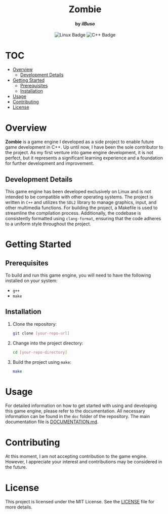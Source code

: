 <div align="center">

# Zombie
#### by *ilBuso*

![Linux Badge](https://img.shields.io/badge/Linux-FCC624?logo=linux&logoColor=000&style=for-the-badge)
![C++ Badge](https://img.shields.io/badge/C%2B%2B-00599C?logo=cplusplus&logoColor=fff&style=for-the-badge)

</div>

# TOC
- [Overview](#overview)
  - [Development Details](#development-details)
- [Getting Started](#getting-started)
  - [Prerequisites](#prerequisites)
  - [Installation](#installation)
- [Usage](#usage)
- [Contributing](#contributing)
- [License](#license)

# Overview
**Zombie** is a game engine I developed as a side project to enable future game development in C++. Up until now, I have been the sole contributor to the project. As my first venture into game engine development, it is not perfect, but it represents a significant learning experience and a foundation for further development and improvement.

## Development Details

This game engine has been developed exclusively on Linux and is not intended to be compatible with other operating systems. The project is written in `C++` and utilizes the `SDL2` library to manage graphics, input, and other multimedia functions. For building the project, a Makefile is used to streamline the compilation process. Additionally, the codebase is consistently formatted using `clang-format`, ensuring that the code adheres to a uniform style throughout the project.

# Getting Started

## Prerequisites

To build and run this game engine, you will need to have the following installed on your system:

- `g++`
- `make`

## Installation

1. Clone the repository:
   ```sh
   git clone [your-repo-url]
   ```

2. Change into the project directory:
   ```sh
   cd [your-repo-directory]
   ```

3. Build the project using `make`:
   ```sh
   make
   ```

# Usage
For detailed information on how to get started with using and developing this game engine, please refer to the documentation. All necessary information can be found in the `doc` folder of the repository. The main documentation file is [DOCUMENTATION.md](./doc/DOCUMENTATION.md).

# Contributing
At this moment, I am not accepting contribution to the game engine. However, I appreciate your interest and contributions may be considered in the future.

# License
This project is licensed under the MIT License. See the [LICENSE](LICENSE) file for more details.